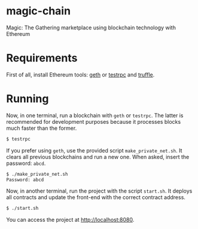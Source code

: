 # magic-chain
Magic: The Gathering marketplace using blockchain technology with Ethereum

# Requirements

First of all, install Ethereum tools: [geth](https://github.com/ethereum/go-ethereum) or [testrpc](https://github.com/ethereumjs/testrpc) and [truffle](https://github.com/ConsenSys/truffle).

# Running

Now, in one terminal, run a blockchain with `geth` or `testrpc`. The latter is recommended for development purposes because it processes blocks much faster than the former.

```bash
$ testrpc
```

If you prefer using `geth`, use the provided script `make_private_net.sh`. It clears all previous blockchains and run a new one. When asked, insert the password: `abcd`.

```bash
$ ./make_private_net.sh
Password: abcd
```

Now, in another terminal, run the project with the script `start.sh`. It deploys all contracts and update the front-end with the correct contract address.

```bash
$ ./start.sh
```

You can access the project at [http://localhost:8080](http://localhost:8080).
